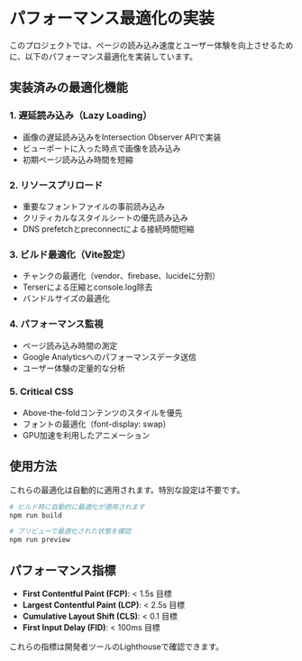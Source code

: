 # パフォーマンス最適化の実装

このプロジェクトでは、ページの読み込み速度とユーザー体験を向上させるために、以下のパフォーマンス最適化を実装しています。

## 実装済みの最適化機能

### 1. 遅延読み込み（Lazy Loading）
- 画像の遅延読み込みをIntersection Observer APIで実装
- ビューポートに入った時点で画像を読み込み
- 初期ページ読み込み時間を短縮

### 2. リソースプリロード
- 重要なフォントファイルの事前読み込み
- クリティカルなスタイルシートの優先読み込み
- DNS prefetchとpreconnectによる接続時間短縮

### 3. ビルド最適化（Vite設定）
- チャンクの最適化（vendor、firebase、lucideに分割）
- Terserによる圧縮とconsole.log除去
- バンドルサイズの最適化

### 4. パフォーマンス監視
- ページ読み込み時間の測定
- Google Analyticsへのパフォーマンスデータ送信
- ユーザー体験の定量的な分析

### 5. Critical CSS
- Above-the-foldコンテンツのスタイルを優先
- フォントの最適化（font-display: swap）
- GPU加速を利用したアニメーション

## 使用方法

これらの最適化は自動的に適用されます。特別な設定は不要です。

```bash
# ビルド時に自動的に最適化が適用されます
npm run build

# プリビューで最適化された状態を確認
npm run preview
```

## パフォーマンス指標

- **First Contentful Paint (FCP)**: < 1.5s 目標
- **Largest Contentful Paint (LCP)**: < 2.5s 目標
- **Cumulative Layout Shift (CLS)**: < 0.1 目標
- **First Input Delay (FID)**: < 100ms 目標

これらの指標は開発者ツールのLighthouseで確認できます。
